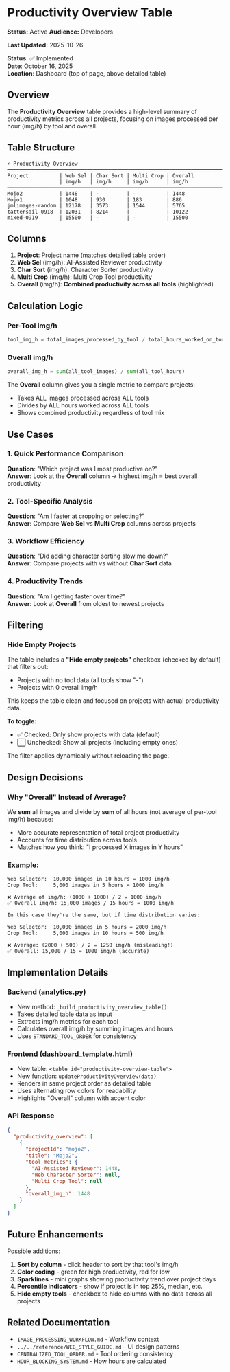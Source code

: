 # Productivity Overview Table
**Status:** Active
**Audience:** Developers

**Last Updated:** 2025-10-26


**Status**: ✅ Implemented  
**Date**: October 16, 2025  
**Location**: Dashboard (top of page, above detailed table)

## Overview

The **Productivity Overview** table provides a high-level summary of productivity metrics across all projects, focusing on images processed per hour (img/h) by tool and overall.

## Table Structure

```
⚡ Productivity Overview
━━━━━━━━━━━━━━━━━━━━━━━━━━━━━━━━━━━━━━━━━━━━━━━━━━━━━━━━━━━━━━━━━━━━━━━
Project          | Web Sel | Char Sort | Multi Crop | Overall 
                 | img/h   | img/h     | img/h      | img/h
────────────────────────────────────────────────────────────────────────
Mojo2            | 1448    | -         | -          | 1448
Mojo1            | 1048    | 930       | 183        | 886
jmlimages-random | 12178   | 3573      | 1544       | 5765
tattersail-0918  | 12031   | 8214      | -          | 10122
mixed-0919       | 15500   | -         | -          | 15500
```

## Columns

1. **Project**: Project name (matches detailed table order)
2. **Web Sel** (img/h): AI-Assisted Reviewer productivity
3. **Char Sort** (img/h): Character Sorter productivity  
4. **Multi Crop** (img/h): Multi Crop Tool productivity
5. **Overall** (img/h): **Combined productivity across all tools** (highlighted)

## Calculation Logic

### Per-Tool img/h
```python
tool_img_h = total_images_processed_by_tool / total_hours_worked_on_tool
```

### Overall img/h
```python
overall_img_h = sum(all_tool_images) / sum(all_tool_hours)
```

The **Overall** column gives you a single metric to compare projects:
- Takes ALL images processed across ALL tools
- Divides by ALL hours worked across ALL tools
- Shows combined productivity regardless of tool mix

## Use Cases

### 1. Quick Performance Comparison
**Question**: "Which project was I most productive on?"  
**Answer**: Look at the **Overall** column → highest img/h = best overall productivity

### 2. Tool-Specific Analysis
**Question**: "Am I faster at cropping or selecting?"  
**Answer**: Compare **Web Sel** vs **Multi Crop** columns across projects

### 3. Workflow Efficiency
**Question**: "Did adding character sorting slow me down?"  
**Answer**: Compare projects with vs without **Char Sort** data

### 4. Productivity Trends
**Question**: "Am I getting faster over time?"  
**Answer**: Look at **Overall** from oldest to newest projects

## Filtering

### Hide Empty Projects
The table includes a **"Hide empty projects"** checkbox (checked by default) that filters out:
- Projects with no tool data (all tools show "-")
- Projects with 0 overall img/h

This keeps the table clean and focused on projects with actual productivity data.

**To toggle:**
- ✅ Checked: Only show projects with data (default)
- ⬜ Unchecked: Show all projects (including empty ones)

The filter applies dynamically without reloading the page.

## Design Decisions

### Why "Overall" Instead of Average?
We **sum** all images and divide by **sum** of all hours (not average of per-tool img/h) because:
- More accurate representation of total project productivity
- Accounts for time distribution across tools
- Matches how you think: "I processed X images in Y hours"

### Example:
```
Web Selector:  10,000 images in 10 hours = 1000 img/h
Crop Tool:     5,000 images in 5 hours = 1000 img/h

❌ Average of img/h: (1000 + 1000) / 2 = 1000 img/h
✅ Overall img/h: 15,000 images / 15 hours = 1000 img/h

In this case they're the same, but if time distribution varies:

Web Selector:  10,000 images in 5 hours = 2000 img/h
Crop Tool:     5,000 images in 10 hours = 500 img/h

❌ Average: (2000 + 500) / 2 = 1250 img/h (misleading!)
✅ Overall: 15,000 / 15 = 1000 img/h (accurate)
```

## Implementation Details

### Backend (analytics.py)
- New method: `_build_productivity_overview_table()`
- Takes detailed table data as input
- Extracts img/h metrics for each tool
- Calculates overall img/h by summing images and hours
- Uses `STANDARD_TOOL_ORDER` for consistency

### Frontend (dashboard_template.html)
- New table: `<table id="productivity-overview-table">`
- New function: `updateProductivityOverview(data)`
- Renders in same project order as detailed table
- Uses alternating row colors for readability
- Highlights "Overall" column with accent color

### API Response
```json
{
  "productivity_overview": [
    {
      "projectId": "mojo2",
      "title": "Mojo2",
      "tool_metrics": {
        "AI-Assisted Reviewer": 1448,
        "Web Character Sorter": null,
        "Multi Crop Tool": null
      },
      "overall_img_h": 1448
    }
  ]
}
```

## Future Enhancements

Possible additions:
1. **Sort by column** - click header to sort by that tool's img/h
2. **Color coding** - green for high productivity, red for low
3. **Sparklines** - mini graphs showing productivity trend over project days
4. **Percentile indicators** - show if project is in top 25%, median, etc.
5. **Hide empty tools** - checkbox to hide columns with no data across all projects

## Related Documentation

- `IMAGE_PROCESSING_WORKFLOW.md` - Workflow context
- `../../reference/WEB_STYLE_GUIDE.md` - UI design patterns
- `CENTRALIZED_TOOL_ORDER.md` - Tool ordering consistency
- `HOUR_BLOCKING_SYSTEM.md` - How hours are calculated

